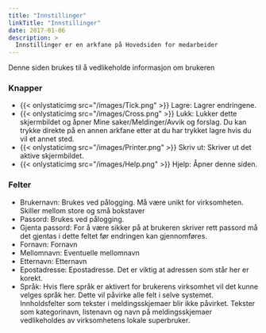 ```yaml
---
title: "Innstillinger"
linkTitle: "Innstillinger"
date: 2017-01-06
description: >
  Innstillinger er en arkfane på Hovedsiden for medarbeider
---
```

Denne siden brukes til å vedlikeholde informasjon om brukeren

### Knapper

- {{< onlystaticimg src="/images/Tick.png" >}} Lagre: Lagrer endringene.
- {{< onlystaticimg src="/images/Cross.png" >}} Lukk: Lukker dette skjermbildet og åpner Mine saker/Meldinger/Avvik og forslag. Du kan trykke direkte på en annen arkfane etter at du har trykket lagre hvis du vil et annet sted.
- {{< onlystaticimg src="/images/Printer.png" >}} Skriv ut: Skriver ut det aktive skjermbildet.
- {{< onlystaticimg src="/images/Help.png" >}} Hjelp: Åpner denne siden.

### Felter

- Brukernavn: Brukes ved pålogging. Må være unikt for virksomheten. Skiller mellom store og små bokstaver
- Passord: Brukes ved pålogging.
- Gjenta passord: For å være sikker på at brukeren skriver rett passord må det gjentas i dette feltet før endringen kan gjennomføres.
- Fornavn: Fornavn
- Mellomnavn: Eventuelle mellomnavn
- Etternavn: Etternavn
- Epostadresse: Epostadresse. Det er viktig at adressen som står her er korekt.
- Språk: Hvis flere språk er aktivert for brukerens virksomhet vil det kunne velges språk her. Dette vil påvirke alle felt i selve systemet. Innholdsfelter som tekster i meldingsskjemaer blir ikke påvirket. Tekster som kategorinavn, listenavn og navn på meldingsskjemaer vedlikeholdes av virksomhetens lokale superbruker.
